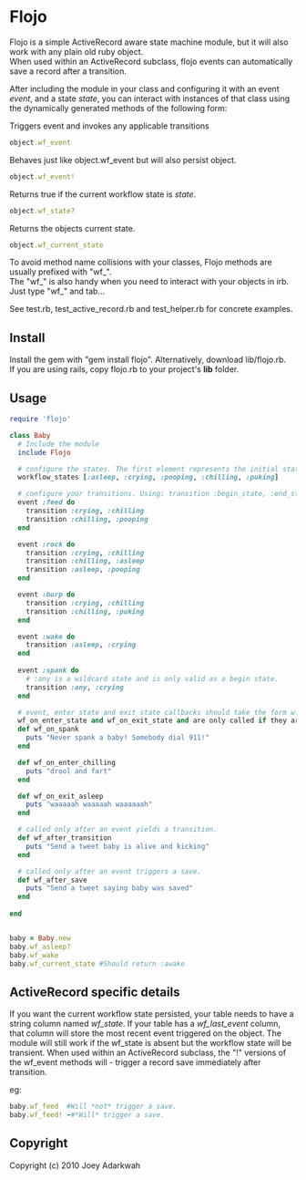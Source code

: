 # Flojo
	  
Flojo is a simple ActiveRecord aware state machine module, but it will also work with any plain old ruby object.  
When used within an ActiveRecord subclass, flojo events can automatically save a record after a transition.     

After including the module in your class and configuring it with an event _event_, and a state _state_, 
you can interact with instances of that class using the dynamically generated methods of the following form:

Triggers event and invokes any applicable transitions
```ruby
object.wf_event
```	
Behaves just like object.wf_event but will also persist object.  
```ruby
object.wf_event!
```

Returns true if the current workflow state is _state_.
```ruby
object.wf_state?   
```
Returns the objects current state.
```ruby
object.wf_current_state
```

To avoid method name collisions with your classes, Flojo methods are usually prefixed with "wf_".   
The "wf_" is also handy when you need to interact with your objects in irb. Just type "wf_" and tab...

See test.rb, test_active_record.rb and test_helper.rb for concrete examples.

## Install       

Install the gem with "gem install flojo".
Alternatively, download lib/flojo.rb.  
If you are using rails, copy flojo.rb to your project's <b>lib</b> folder.   
	  
	
## Usage  
```ruby
require 'flojo' 

class Baby 
  # Include the module
  include Flojo

  # configure the states. The first element represents the initial state
  workflow_states [:asleep, :crying, :pooping, :chilling, :puking]

  # configure your transitions. Using: transition :begin_state, :end_state
  event :feed do
	transition :crying, :chilling
	transition :chilling, :pooping
  end

  event :rock do
	transition :crying, :chilling
	transition :chilling, :asleep
	transition :asleep, :pooping
  end

  event :burp do
	transition :crying, :chilling
	transition :chilling, :puking
  end

  event :wake do
	transition :asleep, :crying
  end
	
  event :spank do 
	# :any is a wildcard state and is only valid as a begin state.
	transition :any, :crying
  end

  # event, enter state and exit state callbacks should take the form wf_on_event, 
  wf_on_enter_state and wf_on_exit_state and are only called if they are defined
  def wf_on_spank
	puts "Never spank a baby! Somebody dial 911!"
  end

  def wf_on_enter_chilling
	puts "drool and fart"
  end

  def wf_on_exit_asleep
	puts "waaaaah waaaaah waaaaaah"
  end

  # called only after an event yields a transition.
  def wf_after_transition
	puts "Send a tweet baby is alive and kicking"
  end 

  # called only after an event triggers a save.
  def wf_after_save
	puts "Send a tweet saying baby was saved"
  end
  
end


baby = Baby.new
baby.wf_asleep? 
baby.wf_wake
baby.wf_current_state #Should return :awake          
```
## ActiveRecord specific details   
If you want the current workflow state persisted, your table needs to have a string column named _wf_state_. 
If your table has a _wf_last_event_ column, that column will store the most recent event triggered on the object.
The module will still work if the wf_state is absent but the workflow state will be transient.
When used within an ActiveRecord subclass, the "!" versions of the wf_event methods will -
trigger a record save immediately after transition.

eg:
```ruby
baby.wf_feed  #Will *not* trigger a save. 
baby.wf_feed! -#*Will* trigger a save.
```  

## Copyright
	
Copyright (c) 2010 Joey Adarkwah
	 

